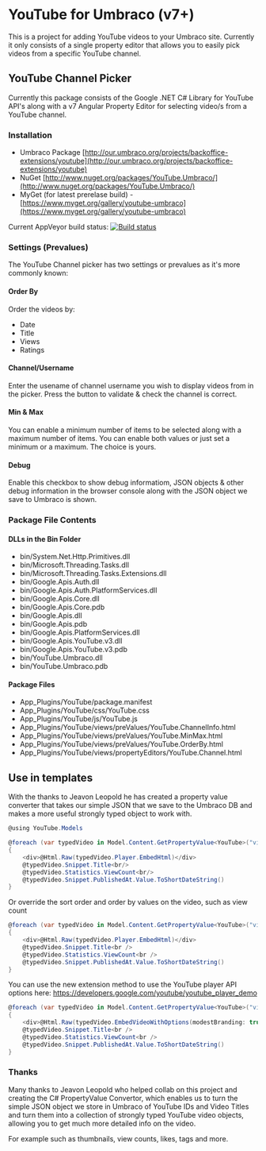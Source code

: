 YouTube for Umbraco (v7+)
=====
This is a project for adding YouTube videos to your Umbraco site.
Currently it only consists of a single property editor that allows you to easily pick videos from a specific YouTube channel.

## YouTube Channel Picker
Currently this package consists of the Google .NET C# Library for YouTube API's along with a v7 Angular Property Editor for selecting video/s from a YouTube channel.

### Installation

- Umbraco Package [http://our.umbraco.org/projects/backoffice-extensions/youtube](http://our.umbraco.org/projects/backoffice-extensions/youtube)
- NuGet [http://www.nuget.org/packages/YouTube.Umbraco/](http://www.nuget.org/packages/YouTube.Umbraco/)
- MyGet (for latest prerelase build) - [https://www.myget.org/gallery/youtube-umbraco](https://www.myget.org/gallery/youtube-umbraco)

Current AppVeyor build status:
[![Build status](https://ci.appveyor.com/api/projects/status/ca1w4tu3uib3oltd)](https://ci.appveyor.com/project/warrenbuckley/youtube-umbraco)

### Settings (Prevalues)
The YouTube Channel picker has two settings or prevalues as it's more commonly known:

#### Order By
Order the videos by:
* Date
* Title
* Views
* Ratings

#### Channel/Username
Enter the usename of channel username you wish to display videos from in the picker. Press the button to validate & check the channel is correct.

#### Min & Max
You can enable a minimum number of items to be selected along with a maximum number of items. You can enable both values or just set a minimum or a maximum. The choice is yours.

#### Debug
Enable this checkbox to show debug informatiom, JSON objects & other debug information in the browser console along with the JSON object we save to Umbraco is shown.


### Package File Contents
#### DLLs in the Bin Folder
* bin/System.Net.Http.Primitives.dll
* bin/Microsoft.Threading.Tasks.dll
* bin/Microsoft.Threading.Tasks.Extensions.dll
* bin/Google.Apis.Auth.dll
* bin/Google.Apis.Auth.PlatformServices.dll
* bin/Google.Apis.Core.dll
* bin/Google.Apis.Core.pdb
* bin/Google.Apis.dll
* bin/Google.Apis.pdb
* bin/Google.Apis.PlatformServices.dll
* bin/Google.Apis.YouTube.v3.dll
* bin/Google.Apis.YouTube.v3.pdb
* bin/YouTube.Umbraco.dll
* bin/YouTube.Umbraco.pdb

#### Package Files
* App_Plugins/YouTube/package.manifest
* App_Plugins/YouTube/css/YouTube.css
* App_Plugins/YouTube/js/YouTube.js
* App_Plugins/YouTube/views/preValues/YouTube.ChannelInfo.html
* App_Plugins/YouTube/views/preValues/YouTube.MinMax.html
* App_Plugins/YouTube/views/preValues/YouTube.OrderBy.html
* App_Plugins/YouTube/views/propertyEditors/YouTube.Channel.html


## Use in templates
With the thanks to Jeavon Leopold he has created a property value converter that takes our simple JSON that we save to the Umbraco DB and makes a more useful strongly typed object to work with.
```csharp
@using YouTube.Models

@foreach (var typedVideo in Model.Content.GetPropertyValue<YouTube>("video"))
{   
    <div>@Html.Raw(typedVideo.Player.EmbedHtml)</div>
    @typedVideo.Snippet.Title<br/>
    @typedVideo.Statistics.ViewCount<br/>
    @typedVideo.Snippet.PublishedAt.Value.ToShortDateString()
}
```

Or override the sort order and order by values on the video, such as view count
```csharp
@foreach (var typedVideo in Model.Content.GetPropertyValue<YouTube>("video").OrderByDescending(x => x.Statistics.ViewCount))
{
    <div>@Html.Raw(typedVideo.Player.EmbedHtml)</div>
    @typedVideo.Snippet.Title<br />
    @typedVideo.Statistics.ViewCount<br />
    @typedVideo.Snippet.PublishedAt.Value.ToShortDateString()
}
```

You can use the new extension method to use the YouTube player API options here: https://developers.google.com/youtube/youtube_player_demo
```csharp
@foreach (var typedVideo in Model.Content.GetPropertyValue<YouTube>("video"))
{
    <div>@Html.Raw(typedVideo.EmbedVideoWithOptions(modestBranding: true, theme: YouTubeExtensionMethods.Theme.light))</div>
    @typedVideo.Snippet.Title<br />
    @typedVideo.Statistics.ViewCount<br />
    @typedVideo.Snippet.PublishedAt.Value.ToShortDateString()
}
```

### Thanks
Many thanks to Jeavon Leopold who helped collab on this project and creating the C# PropertyValue Convertor, which enables us to turn the simple JSON object we store in Umbraco of YouTube IDs and Video Titles and turn them into a collection of strongly typed YouTube video objects, allowing you to get much more detailed info on the video.

For example such as thumbnails, view counts, likes, tags and more.